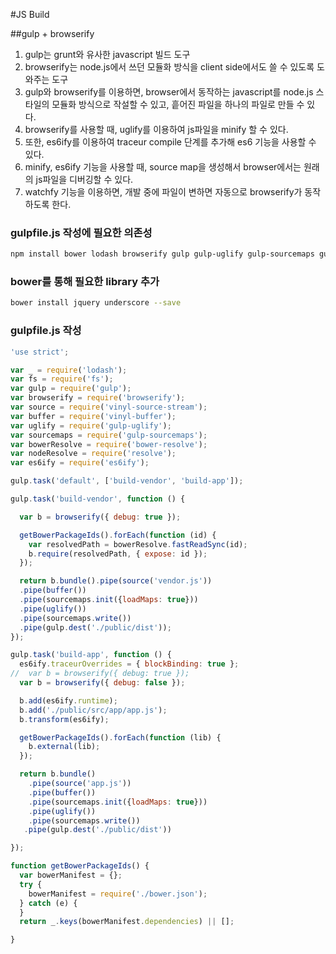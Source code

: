 #JS Build

##gulp + browserify

1. gulp는 grunt와 유사한 javascript 빌드 도구
2. browserify는 node.js에서 쓰던 모듈화 방식을 client side에서도 쓸 수 있도록 도와주는 도구
3. gulp와 browserify를 이용하면, browser에서 동작하는 javascript를 node.js 스타일의 모듈화 방식으로 작설할 수 있고, 흩어진 파일을 하나의 파일로 만들 수 있다.
4. browserify를 사용할 때, uglify를 이용하여 js파일을 minify 할 수 있다.
5. 또한, es6ify를 이용하여 traceur compile 단계를 추가해 es6 기능을 사용할 수 있다.
6. minify, es6ify 기능을 사용할 때, source map을 생성해서 browser에서는 원래의 js파일을 디버깅할 수 있다.
6. watchfy 기능을 이용하면, 개발 중에 파일이 변하면 자동으로 browserify가 동작하도록 한다.

### gulpfile.js 작성에 필요한 의존성
```sh
npm install bower lodash browserify gulp gulp-uglify gulp-sourcemaps gulp-clean bower-resolve resolve es6ify browserify vinyl-source-stream vinyl-buffer watchify --save-dev
```

### bower를 통해 필요한 library 추가
```sh
bower install jquery underscore --save
```

### gulpfile.js 작성
```js
'use strict';

var _ = require('lodash');
var fs = require('fs');
var gulp = require('gulp');
var browserify = require('browserify');
var source = require('vinyl-source-stream');
var buffer = require('vinyl-buffer');
var uglify = require('gulp-uglify');
var sourcemaps = require('gulp-sourcemaps');
var bowerResolve = require('bower-resolve');
var nodeResolve = require('resolve');
var es6ify = require('es6ify');

gulp.task('default', ['build-vendor', 'build-app']);

gulp.task('build-vendor', function () {

  var b = browserify({ debug: true });

  getBowerPackageIds().forEach(function (id) {
    var resolvedPath = bowerResolve.fastReadSync(id);
    b.require(resolvedPath, { expose: id });
  });

  return b.bundle().pipe(source('vendor.js'))
  .pipe(buffer())
  .pipe(sourcemaps.init({loadMaps: true}))
  .pipe(uglify())
  .pipe(sourcemaps.write())
  .pipe(gulp.dest('./public/dist'));
});

gulp.task('build-app', function () {
  es6ify.traceurOverrides = { blockBinding: true };
//  var b = browserify({ debug: true });
  var b = browserify({ debug: false });

  b.add(es6ify.runtime);
  b.add('./public/src/app/app.js');
  b.transform(es6ify);

  getBowerPackageIds().forEach(function (lib) {
    b.external(lib);
  });

  return b.bundle()
    .pipe(source('app.js'))
    .pipe(buffer())
    .pipe(sourcemaps.init({loadMaps: true}))
    .pipe(uglify())
    .pipe(sourcemaps.write())
   .pipe(gulp.dest('./public/dist'))

});

function getBowerPackageIds() {
  var bowerManifest = {};
  try {
    bowerManifest = require('./bower.json');
  } catch (e) {
  }
  return _.keys(bowerManifest.dependencies) || [];

}
```
